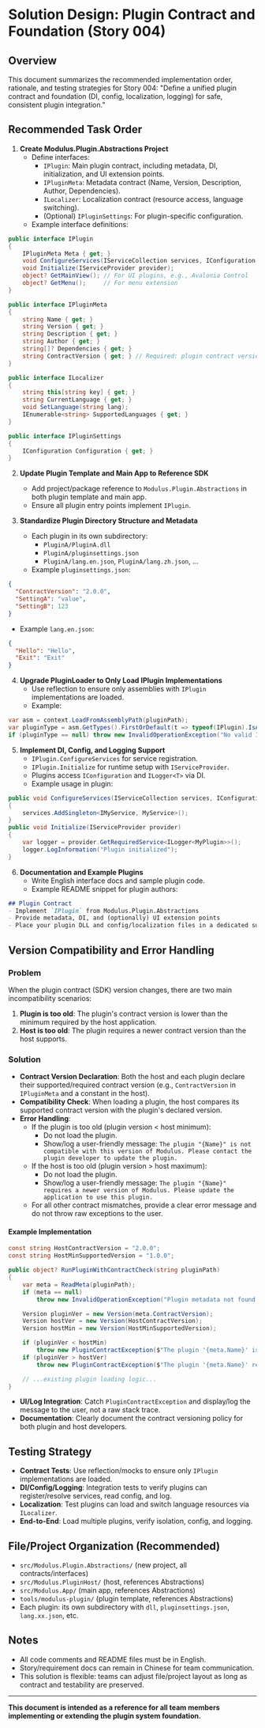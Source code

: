 # Solution Design: Plugin Contract and Foundation (Story 004)

## Overview
This document summarizes the recommended implementation order, rationale, and testing strategies for Story 004: "Define a unified plugin contract and foundation (DI, config, localization, logging) for safe, consistent plugin integration."

## Recommended Task Order

1. **Create Modulus.Plugin.Abstractions Project**
   - Define interfaces:
     - `IPlugin`: Main plugin contract, including metadata, DI, initialization, and UI extension points.
     - `IPluginMeta`: Metadata contract (Name, Version, Description, Author, Dependencies).
     - `ILocalizer`: Localization contract (resource access, language switching).
     - (Optional) `IPluginSettings`: For plugin-specific configuration.
   - Example interface definitions:

```csharp
public interface IPlugin
{
    IPluginMeta Meta { get; }
    void ConfigureServices(IServiceCollection services, IConfiguration configuration);
    void Initialize(IServiceProvider provider);
    object? GetMainView(); // For UI plugins, e.g., Avalonia Control
    object? GetMenu();     // For menu extension
}

public interface IPluginMeta
{
    string Name { get; }
    string Version { get; }
    string Description { get; }
    string Author { get; }
    string[]? Dependencies { get; }
    string ContractVersion { get; } // Required: plugin contract version
}

public interface ILocalizer
{
    string this[string key] { get; }
    string CurrentLanguage { get; }
    void SetLanguage(string lang);
    IEnumerable<string> SupportedLanguages { get; }
}

public interface IPluginSettings
{
    IConfiguration Configuration { get; }
}
```

2. **Update Plugin Template and Main App to Reference SDK**
   - Add project/package reference to `Modulus.Plugin.Abstractions` in both plugin template and main app.
   - Ensure all plugin entry points implement `IPlugin`.

3. **Standardize Plugin Directory Structure and Metadata**
   - Each plugin in its own subdirectory:
     - `PluginA/PluginA.dll`
     - `PluginA/pluginsettings.json`
     - `PluginA/lang.en.json`, `PluginA/lang.zh.json`, ...
   - Example `pluginsettings.json`:
```json
{
  "ContractVersion": "2.0.0",
  "SettingA": "value",
  "SettingB": 123
}
```
   - Example `lang.en.json`:
```json
{
  "Hello": "Hello",
  "Exit": "Exit"
}
```

4. **Upgrade PluginLoader to Only Load IPlugin Implementations**
   - Use reflection to ensure only assemblies with `IPlugin` implementations are loaded.
   - Example:
```csharp
var asm = context.LoadFromAssemblyPath(pluginPath);
var pluginType = asm.GetTypes().FirstOrDefault(t => typeof(IPlugin).IsAssignableFrom(t) && !t.IsAbstract);
if (pluginType == null) throw new InvalidOperationException("No valid IPlugin implementation found.");
```

5. **Implement DI, Config, and Logging Support**
   - `IPlugin.ConfigureServices` for service registration.
   - `IPlugin.Initialize` for runtime setup with `IServiceProvider`.
   - Plugins access `IConfiguration` and `ILogger<T>` via DI.
   - Example usage in plugin:
```csharp
public void ConfigureServices(IServiceCollection services, IConfiguration configuration)
{
    services.AddSingleton<IMyService, MyService>();
}
public void Initialize(IServiceProvider provider)
{
    var logger = provider.GetRequiredService<ILogger<MyPlugin>>();
    logger.LogInformation("Plugin initialized");
}
```

6. **Documentation and Example Plugins**
   - Write English interface docs and sample plugin code.
   - Example README snippet for plugin authors:
```markdown
## Plugin Contract
- Implement `IPlugin` from Modulus.Plugin.Abstractions
- Provide metadata, DI, and (optionally) UI extension points
- Place your plugin DLL and config/localization files in a dedicated subdirectory
```

## Version Compatibility and Error Handling

### Problem
When the plugin contract (SDK) version changes, there are two main incompatibility scenarios:
1. **Plugin is too old**: The plugin's contract version is lower than the minimum required by the host application.
2. **Host is too old**: The plugin requires a newer contract version than the host supports.

### Solution
- **Contract Version Declaration**: Both the host and each plugin declare their supported/required contract version (e.g., `ContractVersion` in `IPluginMeta` and a constant in the host).
- **Compatibility Check**: When loading a plugin, the host compares its supported contract version with the plugin's declared version.
- **Error Handling**:
  - If the plugin is too old (plugin version < host minimum):
    - Do not load the plugin.
    - Show/log a user-friendly message: `The plugin "{Name}" is not compatible with this version of Modulus. Please contact the plugin developer to update the plugin.`
  - If the host is too old (plugin version > host maximum):
    - Do not load the plugin.
    - Show/log a user-friendly message: `The plugin "{Name}" requires a newer version of Modulus. Please update the application to use this plugin.`
  - For all other contract mismatches, provide a clear error message and do not throw raw exceptions to the user.

#### Example Implementation
```csharp
const string HostContractVersion = "2.0.0";
const string HostMinSupportedVersion = "1.0.0";

public object? RunPluginWithContractCheck(string pluginPath)
{
    var meta = ReadMeta(pluginPath);
    if (meta == null)
        throw new InvalidOperationException("Plugin metadata not found.");

    Version pluginVer = new Version(meta.ContractVersion);
    Version hostVer = new Version(HostContractVersion);
    Version hostMin = new Version(HostMinSupportedVersion);

    if (pluginVer < hostMin)
        throw new PluginContractException($"The plugin '{meta.Name}' is too old and not compatible with this version of Modulus. Please contact the plugin developer to update the plugin.");
    if (pluginVer > hostVer)
        throw new PluginContractException($"The plugin '{meta.Name}' requires a newer version of Modulus. Please update the application to use this plugin.");

    // ...existing plugin loading logic...
}
```

- **UI/Log Integration**: Catch `PluginContractException` and display/log the message to the user, not a raw stack trace.
- **Documentation**: Clearly document the contract versioning policy for both plugin and host developers.

## Testing Strategy
- **Contract Tests**: Use reflection/mocks to ensure only `IPlugin` implementations are loaded.
- **DI/Config/Logging**: Integration tests to verify plugins can register/resolve services, read config, and log.
- **Localization**: Test plugins can load and switch language resources via `ILocalizer`.
- **End-to-End**: Load multiple plugins, verify isolation, config, and logging.

## File/Project Organization (Recommended)
- `src/Modulus.Plugin.Abstractions/` (new project, all contracts/interfaces)
- `src/Modulus.PluginHost/` (host, references Abstractions)
- `src/Modulus.App/` (main app, references Abstractions)
- `tools/modulus-plugin/` (plugin template, references Abstractions)
- Each plugin: its own subdirectory with `dll`, `pluginsettings.json`, `lang.xx.json`, etc.

## Notes
- All code comments and README files must be in English.
- Story/requirement docs can remain in Chinese for team communication.
- This solution is flexible: teams can adjust file/project layout as long as contract and testability are preserved.

---

**This document is intended as a reference for all team members implementing or extending the plugin system foundation.**

